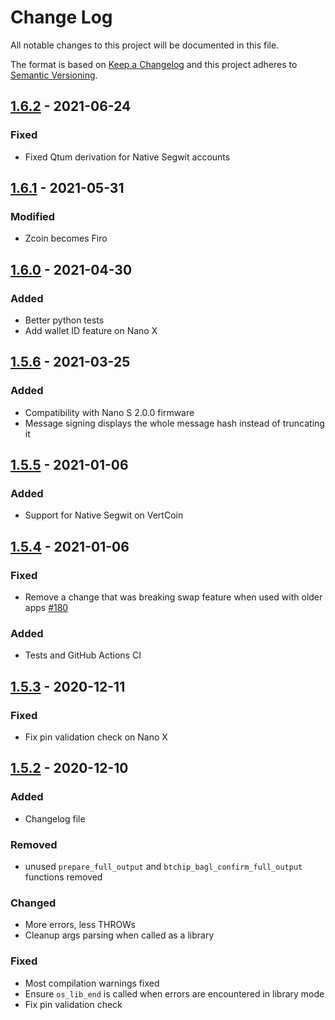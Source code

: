 # Change Log

All notable changes to this project will be documented in this file.

The format is based on [Keep a Changelog](http://keepachangelog.com/)
and this project adheres to [Semantic Versioning](http://semver.org/).

## [1.6.2](https://github.com/ledgerhq/app-bitcoin/compare/1.6.1...1.6.2) - 2021-06-24

### Fixed

- Fixed Qtum derivation for Native Segwit accounts
## [1.6.1](https://github.com/ledgerhq/app-bitcoin/compare/1.6.0...1.6.1) - 2021-05-31

### Modified

- Zcoin becomes Firo
## [1.6.0](https://github.com/ledgerhq/app-bitcoin/compare/1.5.6...1.6.0) - 2021-04-30

### Added

- Better python tests
- Add wallet ID feature on Nano X
## [1.5.6](https://github.com/ledgerhq/app-bitcoin/compare/1.5.5...1.5.6) - 2021-03-25

### Added

- Compatibility with Nano S 2.0.0 firmware
- Message signing displays the whole message hash instead of truncating it

## [1.5.5](https://github.com/ledgerhq/app-bitcoin/compare/1.5.4...1.5.5) - 2021-01-06

### Added

- Support for Native Segwit on VertCoin

## [1.5.4](https://github.com/ledgerhq/app-bitcoin/compare/1.5.3...1.5.4) - 2021-01-06

### Fixed

- Remove a change that was breaking swap feature when used with older apps [#180](https://github.com/LedgerHQ/app-bitcoin/pull/180)

### Added

- Tests and GitHub Actions CI

## [1.5.3](https://github.com/ledgerhq/app-bitcoin/compare/1.5.2...1.5.3) - 2020-12-11

### Fixed

- Fix pin validation check on Nano X

## [1.5.2](https://github.com/ledgerhq/app-bitcoin/compare/1.5.1...1.5.2) - 2020-12-10

### Added

- Changelog file

### Removed

- unused `prepare_full_output` and `btchip_bagl_confirm_full_output` functions removed

### Changed

- More errors, less THROWs
- Cleanup args parsing when called as a library

### Fixed

- Most compilation warnings fixed
- Ensure `os_lib_end` is called when errors are encountered in library mode
- Fix pin validation check
